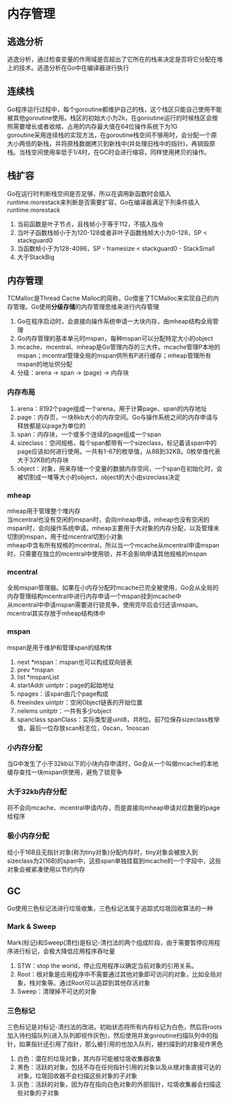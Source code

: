 # 内存管理

## 逃逸分析
逃逸分析，通过检查变量的作用域是否超出了它所在的栈来决定是否将它分配在堆上的技术。逃逸分析在Go中在编译器进行执行

## 连续栈
Go程序运行过程中，每个goroutine都维护自己的栈，这个栈区只能自己使用不能被其他goroutine使用。栈区的初始大小为2k，在goroutine运行的时候栈区会按照需要增长或者收缩，占用的内存最大值在64位操作系统下为1G  
goroutine采用连续栈的实现方法，在goroutine栈空间不够用时，会分配一个原大小两倍的新栈，并将原栈数据拷贝到新栈中(并处理旧栈中的指针)，再销毁原栈。当栈空间使用率低于1/4时，在GC时会进行缩容，同样使用拷贝的操作。

## 栈扩容
Go在运行时判断栈空间是否足够，所以在调用新函数时会插入runtime.morestack来判断是否需要扩容，Go在编译器满足下列条件插入runtime.morestack
1. 当前函数是叶子节点，且栈帧小于等于112，不插入指令
2. 当叶子函数栈帧小于为120-128或者非叶子函数栈帧大小为0-128，SP < stackguard0
3. 当函数帧小于为128-4096，SP - framesize < stackguard0 - StackSmall
4. 大于StackBig

## 内存管理
TCMalloc是Thread Cache Malloc的简称，Go借鉴了TCMalloc来实现自己的内存管理。Go使用**分级存储**的内存管理思维来进行内存管理
1. Go在程序启动时，会直接向操作系统申请一大块内存，由mheap结构全局管理
2. Go内存管理的基本单元时mspan，每种mspan可以分配特定大小的object
3. mcache、mcentral、mheap是Go管理内存的三大件。mcache管理P本地的mspan；mcentral管理全局的mspan供所有P进行缓存；mheap管理所有mspan的地址供分配
4. 分级：arena -> span -> (page) -> 内存块

### 内存布局
1. arena：8192个page组成一个arena，用于计算page、span的内存地址
2. page：内存页，一块8kb大小的内存空间。Go与操作系统之间的内存申请与释放都是以page为单位的
3. span：内存块，一个或多个连续的page组成一个span
4. sizeclass：空间规格，每个span都带有一个sizeclass，标记着该span中的page应该如何进行使用。一共有1-67的枚举值，从8B到32KB。0枚举值代表大于32KB的内存块
5. object：对象，用来存储一个变量的数据内存空间，一个span在初始化时，会被切割成一堆等大小的object，object的大小由sizeclass决定

### mheap
mheap用于管理整个堆内存  
当mcentral也没有空闲的mspan时，会向mheap申请，mheap也没有空闲的mspan时，会向操作系统申请。mheap主要用于大对象的内存分配，以及管理未切割的mspan，用于给mcentral切割小对象  
mheap中含有所有规格的mcentral，所以当一个mcache从mcentral申请mspan时，只需要在独立的mcentral中使用锁，并不会影响申请其他规格的mspan

### mcentral
全局mspan管理器。如果在小内存分配时mcache已完全被使用，Go会从全局的内存管理结构mcentral中进行内存申请一个mspan挂到mcache中  
从mcentral中申请mspan需要进行锁竞争，使用完毕后会归还该mspan。mcentral其实存放于mheap结构体中

### mspan
mspan是用于维护和管理span的结构体
1. next *mspan：mspan也可以构成双向链表
2. prev *mspan
3. list *mspanList
4. startAddr uintptr：page的起始地址
5. npages：该span由几个page构成
6. freeindex uintptr：空闲Object链表的开始位置
7. nelems unitptr：一共有多少object
8. spanclass spanClass：实际类型是uint8，共8位。前7位保存sizeclass枚举值，最后一位存放scan标志位，0scan，1noscan

### 小内存分配
当G中发生了小于32kb以下的小块内存申请时，Go会从一个叫做mcache的本地缓存查找一块mspan供使用，避免了锁竞争

### 大于32kb内存分配
将不会向mcache、mcentral申请内存，而是直接向mheap申请对应数量的page给程序

### 极小内存分配
给小于16B且无指针对象(称为tiny对象)分配内存时，tiny对象会被放入到sizeclass为2(16B)的span中，这些span单独挂载到mcache的一个字段中，这些对象会被紧凑使用以节约内存

## GC
Go使用三色标记法进行垃圾收集，三色标记法属于追踪式垃圾回收算法的一种

### Mark & Sweep
Mark(标记)和Sweep(清扫)是标记-清扫法的两个组成阶段，由于需要暂停应用程序进行标记，会极大降低应用程序吞吐量
1. STW：stop the world，停止应用程序以确定当前对象的引用关系。
2. Root：根对象是应用程序中不需要通过其他对象即可访问的对象，比如全局对象，栈对象等。通过Root可以追踪到其他存活对象
3. Sweep：清理掉不可达的对象

### 三色标记
三色标记是对标记-清扫法的改进。初始状态将所有内存标记为白色，然后将roots加入待扫描队列(进入队列即视作灰色)，然后使用并发goroutine扫描队列中的指针，如果指针还引用了指针，那么被引用的也加入队列，被扫描到的对象视作黑色
1. 白色：潜在的垃圾对象，其内存可能被垃圾收集器收集
2. 黑色：活跃的对象，包括不存在任何指针引用的对象以及从根对象直接可达的对象，垃圾回收器不会扫描这些对象的子对象
3. 灰色：活跃的对象，因为存在指向白色对象的外部指针，垃圾收集器会扫描这些对象的子对象